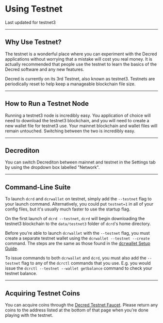 # Using Testnet

Last updated for testnet3

---

## Why Use Testnet?

The testnet is a wonderful place where you can experiment with the Decred applications without worrying that a mistake will cost you real money. It is actually recommended that people use the testnet to learn the basics of the Decred software and any new features.

Decred is currently on its 3rd Testnet, also known as testnet3. Testnets are periodically reset to help keep a manageable blockchain file size.

---

## How to Run a Testnet Node

Running a testnet3 node is incredibly easy. You application of choice will need to download the testnet3 blockchain, and you will need to create a new wallet file for testnet3 use. Your mainnet blockchain and wallet files will remain untouched. Switching between the two is incredibly easy.

---

## Decrediton

You can switch Decrediton between mainnet and testnet in the Settings tab by using the dropdown box labelled "Network".

---

## Command-Line Suite

To launch `dcrd` and `dcrwallet` on testnet, simply add the `--testnet` flag to your launch command. Alternatively, you could put `testnet=1` in all of your config files, but it's usually much faster to use the startup flag.

On the first launch of `dcrd --testnet`, `dcrd` will begin downloading the testnet3 blockchain to the `data/testnet3` folder of `dcrd`'s home directory.

Before you're able to launch `dcrwallet` with the `--testnet` flag, you must create a separate testnet wallet using the `dcrwallet --testnet --create` command. The steps are the same as those found in the [dcrwallet Setup Guide](../wallets/cli/dcrwallet-setup.md).

To issue commands to both `dcrwallet` and `dcrd`, you must also add the `--testnet` flag to any of the `dcrctl` commands that you use. E.g. you would issue the `dcrctl --testnet --wallet getbalance` command to check your testnet balance.

---

## Acquiring Testnet Coins

You can acquire coins through the [Decred Testnet Faucet](https://faucet.decred.org). Please return any coins to the address listed at the bottom of that page when you're done playing with the testnet.
